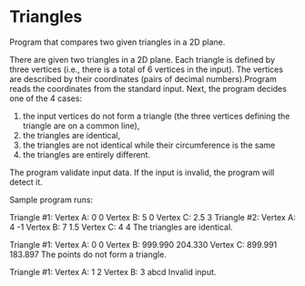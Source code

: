 # Triangles

Program that compares two given triangles in a 2D plane.

There are given two triangles in a 2D plane. Each triangle is defined by three vertices (i.e., there is a total of 6 vertices in the input). The vertices are described by their coordinates (pairs of decimal numbers).Program reads the coordinates from the standard input. Next, the program decides one of the 4 cases:

   1) the input vertices do not form a triangle (the three vertices defining the triangle are on a common line),
   2) the triangles are identical,
   3) the triangles are not identical while their circumference is the same
   4) the triangles are entirely different.

The program validate input data. If the input is invalid, the program will detect it. 



Sample program runs:


Triangle #1:
Vertex A:
0 0
Vertex B:
5 0
Vertex C:
2.5 3
Triangle #2:
Vertex A:
4 -1
Vertex B:
7 1.5
Vertex C:
4 4
The triangles are identical.


Triangle #1:
Vertex A:
0 0
Vertex B:
999.990 204.330
Vertex C:
899.991 183.897
The points do not form a triangle.


Triangle #1:
Vertex A:
1 2
Vertex B:
3 abcd
Invalid input.
